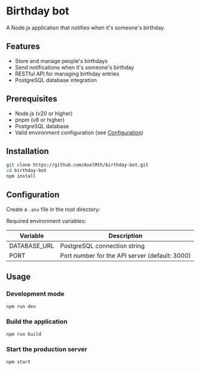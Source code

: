 # Birthday bot

A Node.js application that notifies when it's someone's birthday.

## Features

- Store and manage people's birthdays
- Send notifications when it's someone's birthday
- RESTful API for managing birthday entries
- PostgreSQL database integration

## Prerequisites

- Node.js (v20 or higher)
- pnpm (v8 or higher)
- PostgreSQL database
- Valid environment configuration (see [Configuration](#configuration))

## Installation

```bash
git clone https://github.com/AxelMth/birthday-bot.git
cd birthday-bot
npm install
```

## Configuration

Create a `.env` file in the root directory:

Required environment variables:

| Variable     | Description                                    |
| ------------ | ---------------------------------------------- |
| DATABASE_URL | PostgreSQL connection string                   |
| PORT         | Port number for the API server (default: 3000) |

## Usage

### Development mode

```bash
npm run dev
```

### Build the application

```bash
npm run build
```

### Start the production server

```bash
npm start
```
